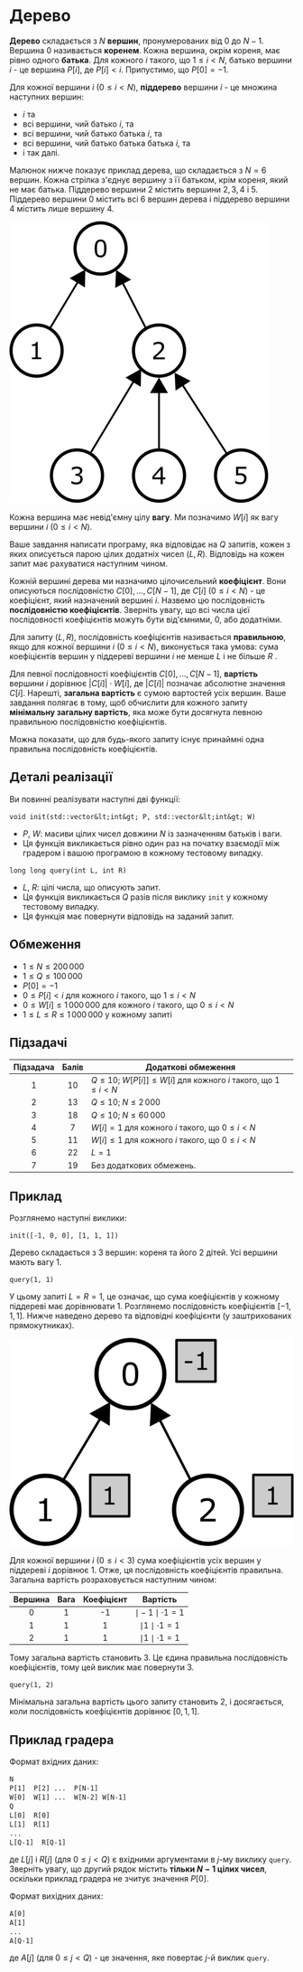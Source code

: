 # Дерево

**Дерево** складається з $N$ **вершин**, пронумерованих від $0$ до $N-1$.
Вершина $0$ називається **коренем**.
Кожна вершина, окрім кореня, має рівно одного **батька**.
Для кожного $i$ такого, що $1 \leq i < N$, батько вершини $i$ - це вершина $P[i]$, де $P[i] < i$.
Припустимо, що $P[0] = -1$.

Для кожної вершини $i$ ($0 \leq i < N$),
**піддерево** вершини $i$ - це множина наступних вершин:
* $i$ та
* всі вершини, чий батько $i$, та
* всі вершини, чий батько батька $i$, та
* всі вершини, чий батько батька батька $i$, та
* і так далі.

Малюнок нижче показує приклад дерева, що складається з $N = 6$ вершин.
Кожна стрілка з'єднує вершину з її батьком,
крім кореня, який не має батька.
Піддерево вершини $2$ містить вершини $2, 3, 4$ і $5$.
Піддерево вершини $0$ містить всі $6$ вершин дерева
і піддерево вершини $4$ містить лише вершину $4$.

![](subtrees.png "150")

Кожна вершина має невід'ємну цілу **вагу**. Ми позначимо $W[i]$ як вагу вершини $i$ ($0 \leq i < N$).

Ваше завдання написати програму, яка відповідає на $Q$ запитів,
кожен з яких описується парою цілих додатніх чисел $(L, R)$.
Відповідь на кожен запит має рахуватися наступним чином.

Кожній вершині дерева ми назначимо цілочисельний **коефіцієнт**. 
Вони описуються послідовністю $C[0], \ldots, C[N-1]$, 
де $C[i]$ ($0 \leq i < N$) - це коефіцієнт, який назначений вершині $i$.
Назвемо цю послідовність **послідовністю коефіцієнтів**.
Зверніть увагу, що всі числа цієї послідовності коефіцієнтів можуть бути від'ємними, $0$, або додатніми.

Для запиту $(L, R)$,
 послідовність коефіцієнтів називається **правильною**,
 якщо для кожної вершини $i$ ($0 \leq i < N$),
 виконується така умова:
 сума коефіцієнтів вершин у піддереві вершини $i$
 не менше $L$ і не більше $R$ .

Для певної послідовності коефіцієнтів $C[0], \ldots, C[N-1]$,
 **вартість** вершини $i$ дорівнює $|C[i]| \cdot W[i]$,
 де $|C[i]|$ позначає абсолютне значення $C[i]$.
Нарешті, **загальна вартість** є сумою вартостей усіх вершин.
Ваше завдання полягає в тому, щоб обчислити для кожного запиту
 **мінімальну загальну вартість**, яка може бути досягнута певною правильною послідовністю коефіцієнтів.

Можна показати, що для будь-якого запиту існує принаймні одна правильна послідовність коефіцієнтів.

## Деталі реалізації

Ви повинні реалізувати наступні дві функції:

```
void init(std::vector&lt;int&gt; P, std::vector&lt;int&gt; W)
```
* $P$, $W$: масиви цілих чисел довжини $N$
   із зазначенням батьків і ваги.
* Ця функція викликається рівно один раз
   на початку взаємодії між градером і вашою програмою в кожному тестовому випадку.

```
long long query(int L, int R)
```
* $L$, $R$: цілі числа, що описують запит.
* Ця функція викликається $Q$ разів після виклику `init` у кожному тестовому випадку.
* Ця функція має повернути відповідь на заданий запит.


## Обмеження

* $1 \leq N \leq 200\,000$
* $1 \leq Q \leq 100\,000$
* $P[0] = -1$
* $0 \leq P[i] < i$ для кожного $i$ такого, що $1 \leq i < N$
* $0 \leq W[i] \leq 1\,000\,000$ для кожного $i$ такого, що $0 \leq i < N$
* $1 \leq L \leq R \leq 1\,000\,000$ у кожному запиті

## Підзадачі

| Підзадача | Балів  | Додаткові обмеження |
| :-----: | :----: | ---------------------- |
|   1     |  $10$  | $Q \leq 10$; $W[P[i]] \leq W[i]$ для кожного $i$ такого, що $1 \leq i < N$
|   2     |  $13$  | $Q \leq 10$; $N \leq 2\,000$
|   3     |  $18$  | $Q \leq 10$; $N \leq 60\,000$
|   4     |  $7$   | $W[i] = 1$ для кожного $i$ такого, що $0 \leq i < N$
|   5     |  $11$  | $W[i] \leq 1$ для кожного $i$ такого, що $0 \leq i < N$
|   6     |  $22$  | $L = 1$
|   7     |  $19$  | Без додаткових обмежень.



## Приклад

Розглянемо наступні виклики:

```
init([-1, 0, 0], [1, 1, 1])
```
Дерево складається з $3$ вершин: кореня та його $2$ дітей.
Усі вершини мають вагу $1$.

```
query(1, 1)
```

У цьому запиті $L = R = 1$,
 це означає, що сума коефіцієнтів у кожному піддереві має дорівнювати $1$.
Розглянемо послідовність коефіцієнтів $[-1, 1, 1]$.
Нижче наведено дерево та відповідні коефіцієнти (у заштрихованих прямокутниках).

![](ex1.png "150")

Для кожної вершини $i$ ($0 \leq i < 3$) сума коефіцієнтів усіх вершин
 у піддереві $i$ дорівнює $1$. 
Отже, ця послідовність коефіцієнтів правильна.
Загальна вартість розраховується наступним чином:


| Вершина | Вага | Коефіцієнт | Вартість                      |
| :----: | :----: | :---------: | :-----------------------: |
|   0    |   1    |     -1      | $\mid -1 \mid \cdot 1 = 1$
|   1    |   1    |      1      | $\mid 1 \mid \cdot 1 = 1$
|   2    |   1    |      1      | $\mid 1 \mid \cdot 1 = 1$

 
 Тому загальна вартість становить $3$.
Це єдина правильна послідовність коефіцієнтів,
 тому цей виклик має повернути $3$.

```
query(1, 2)
```
 Мінімальна загальна вартість цього запиту становить $2$,
 і досягається, коли послідовність коефіцієнтів дорівнює $[0, 1, 1]$.

## Приклад градера

Формат вхідних даних:

```
N
P[1]  P[2] ...  P[N-1]
W[0]  W[1] ...  W[N-2] W[N-1]
Q
L[0]  R[0]
L[1]  R[1]
...
L[Q-1]  R[Q-1]
```

 де $L[j]$ і $R[j]$
 (для $0 \leq j < Q$)
 є вхідними аргументами в $j$-му виклику `query`.
Зверніть увагу, що другий рядок містить **тільки $N-1$ цілих чисел**,
 оскільки приклад градера не зчитує значення $P[0]$.

Формат вихідних даних:
```
A[0]
A[1]
...
A[Q-1]
```

 де $A[j]$ (для $0 \leq j < Q$) - це значення, яке повертає $j$-й виклик `query`.
 
 